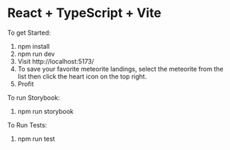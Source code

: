 # React + TypeScript + Vite

To get Started:

1. npm install
2. npm run dev
3. Visit http://localhost:5173/
4. To save your favorite meteorite landings, select the meteorite from the list then click the heart icon on the top right.
5. Profit

To run Storybook:

1. npm run storybook

To Run Tests:

1. npm run test
